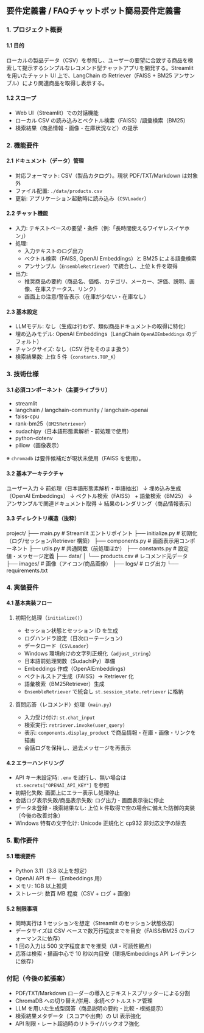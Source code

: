 ## 要件定義書 / FAQチャットボット簡易要件定義書

### 1. プロジェクト概要

#### 1.1 目的
ローカルの製品データ（CSV）を参照し、ユーザーの要望に合致する商品を検索して提示するシンプルなレコメンド型チャットアプリを開発する。Streamlit を用いたチャット UI 上で、LangChain の Retriever（FAISS + BM25 アンサンブル）により関連商品を取得し表示する。

#### 1.2 スコープ
- Web UI（Streamlit）での対話機能
- ローカル CSV の読み込みとベクトル検索（FAISS）/語彙検索（BM25）
- 検索結果（商品情報・画像・在庫状況など）の提示

### 2. 機能要件

#### 2.1 ドキュメント（データ）管理
- 対応フォーマット: CSV（製品カタログ）。現状 PDF/TXT/Markdown は対象外
- ファイル配置: `./data/products.csv`
- 更新: アプリケーション起動時に読み込み（`CSVLoader`）

#### 2.2 チャット機能
- 入力: テキストベースの要望・条件（例:「長時間使えるワイヤレスイヤホン」）
- 処理:
  - 入力テキストのログ出力
  - ベクトル検索（FAISS, OpenAI Embeddings）と BM25 による語彙検索
  - アンサンブル（`EnsembleRetriever`）で統合し、上位 k 件を取得
- 出力:
  - 推奨商品の要約（商品名、価格、カテゴリ、メーカー、評価、説明、画像、在庫ステータス、リンク）
  - 画面上の注意/警告表示（在庫が少ない・在庫なし）

#### 2.3 基本設定
- LLMモデル: なし（生成は行わず、類似商品ドキュメントの取得に特化）
- 埋め込みモデル: OpenAI Embeddings（LangChain `OpenAIEmbeddings` のデフォルト）
- チャンクサイズ: なし（CSV 行をそのまま扱う）
- 検索結果数: 上位 5 件（`constants.TOP_K`）

### 3. 技術仕様

#### 3.1 必須コンポーネント（主要ライブラリ）
- streamlit
- langchain / langchain-community / langchain-openai
- faiss-cpu
- rank-bm25（`BM25Retriever`）
- sudachipy（日本語形態素解析・前処理で使用）
- python-dotenv
- pillow（画像表示）

※ `chromadb` は要件候補だが現状未使用（FAISS を使用）。

#### 3.2 基本アーキテクチャ
ユーザー入力
↓
前処理（日本語形態素解析・単語抽出）
↓
埋め込み生成（OpenAI Embeddings）
↓
ベクトル検索（FAISS） + 語彙検索（BM25）
↓
アンサンブルで関連ドキュメント取得
↓
結果のレンダリング（商品情報表示）

#### 3.3 ディレクトリ構造（抜粋）

project/
├── main.py                # Streamlit エントリポイント
├── initialize.py          # 初期化（ログ/セッション/Retriever 構築）
├── components.py          # 画面表示用コンポーネント
├── utils.py               # 共通関数（前処理ほか）
├── constants.py           # 設定値・メッセージ定義
├── data/
│   └── products.csv       # レコメンド元データ
├── images/                # 画像（アイコン/商品画像）
├── logs/                  # ログ出力
└── requirements.txt

### 4. 実装要件

#### 4.1 基本実装フロー
1. 初期化処理（`initialize()`）
   - セッション状態とセッション ID を生成
   - ログハンドラ設定（日次ローテーション）
   - データロード（`CSVLoader`）
   - Windows 環境向けの文字列正規化（`adjust_string`）
   - 日本語前処理関数（SudachiPy）準備
   - Embeddings 作成（OpenAIEmbeddings）
   - ベクトルストア生成（FAISS）→ Retriever 化
   - 語彙検索（BM25Retriever）生成
   - `EnsembleRetriever` で統合し `st.session_state.retriever` に格納

2. 質問応答（レコメンド）処理（`main.py`）
   - 入力受け付け: `st.chat_input`
   - 検索実行: `retriever.invoke(user_query)`
   - 表示: `components.display_product` で商品情報・在庫・画像・リンクを描画
   - 会話ログを保持し、過去メッセージを再表示

#### 4.2 エラーハンドリング
- API キー未設定時: `.env` を試行し、無い場合は `st.secrets["OPENAI_API_KEY"]` を参照
- 初期化失敗: 画面上にエラー表示し処理停止
- 会話ログ表示失敗/商品表示失敗: ログ出力・画面表示後に停止
- データ未登録・検索結果なし: 上位 k 件取得で空の場合に備えた防御的実装（今後の改善対象）
- Windows 特有の文字化け: Unicode 正規化と cp932 非対応文字の除去

### 5. 動作要件

#### 5.1 環境要件
- Python 3.11（3.8 以上を想定）
- OpenAI API キー（Embeddings 用）
- メモリ: 1GB 以上推奨
- ストレージ: 数百 MB 程度（CSV + ログ + 画像）

#### 5.2 制限事項
- 同時実行は 1 セッションを想定（Streamlit のセッション状態依存）
- データサイズは CSV ベースで数万行程度までを目安（FAISS/BM25 のパフォーマンスに依存）
- 1 回の入力は 500 文字程度までを推奨（UI・可読性観点）
- 応答は検索・描画中心で 10 秒以内目安（環境/Embeddings API レイテンシに依存）

### 付記（今後の拡張案）
- PDF/TXT/Markdown ローダーの導入とテキストスプリッターによる分割
- ChromaDB への切り替え/併用、永続ベクトルストア管理
- LLM を用いた生成型回答（商品説明の要約・比較・根拠提示）
- 検索結果メタデータ（スコアや出典）の UI 表示強化
- API 制限・レート超過時のリトライ/バックオフ強化
